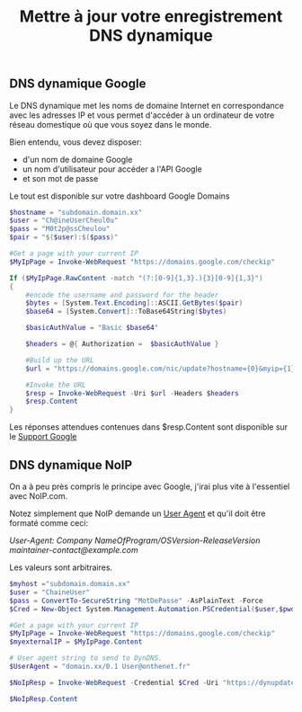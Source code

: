 ﻿---
title: "Mettre à jour votre enregistrement DNS dynamique "
excerpt: "Voici un script pour mettre en correspondance votre nom de domaine avec votre adresse IP publique."
category: PowerShell
classes: wide
tags: 
  - PowerShell
  - Tips
---

## DNS dynamique Google

Le DNS dynamique met les noms de domaine Internet en correspondance avec les adresses IP et vous permet d'accéder à un ordinateur de votre réseau domestique où que vous soyez dans le monde.

Bien entendu, vous devez disposer:
- d'un nom de domaine Google
- un nom d'utilisateur pour accéder a l'API Google
- et son mot de passe

Le tout est disponible sur votre dashboard Google Domains

```powershell
$hostname = "subdomain.domain.xx"
$user = "Ch@ineUserCheul0u"
$pass = "M0t2p@ssCheulou"
$pair = "$($user):$($pass)"

#Get a page with your current IP
$MyIpPage = Invoke-WebRequest "https://domains.google.com/checkip"

If ($MyIpPage.RawContent -match "(?:[0-9]{1,3}.){3}[0-9]{1,3}")
{
    #encode the username and password for the header
    $bytes = [System.Text.Encoding]::ASCII.GetBytes($pair)
    $base64 = [System.Convert]::ToBase64String($bytes)

    $basicAuthValue = "Basic $base64"

    $headers = @{ Authorization =  $basicAuthValue }

    #Build up the URL
    $url = "https://domains.google.com/nic/update?hostname={0}&myip={1}" -f $hostname, $MyIpPage

    #Invoke the URL
    $resp = Invoke-WebRequest -Uri $url -Headers $headers
    $resp.Content 
}

```
Les réponses attendues contenues dans $resp.Content sont disponible sur le [Support Google]

[Support Google]: <https://support.google.com/domains/answer/6147083?hl=fr#zippy=%2Cutiliser-lapi-pour-mettre-%C3%A0-jour-votre-enregistrement-dns-dynamique>

## DNS dynamique NoIP

On a à peu près compris le principe avec Google, j'irai plus vite à l'essentiel avec NoIP.com. 

Notez simplement que NoIP demande un [User Agent] et qu'il doit être formaté comme ceci:

_User-Agent: Company NameOfProgram/OSVersion-ReleaseVersion maintainer-contact@example.com_

Les valeurs sont arbitraires.

[User Agent]:<https://www.noip.com/integrate/add-noip>

```powershell
$myhost ="subdomain.domain.xx"
$user = "ChaineUser"
$pass = ConvertTo-SecureString "MotDePasse" -AsPlainText -Force
$Cred = New-Object System.Management.Automation.PSCredential($user,$pwd)

#Get a page with your current IP
$MyIpPage = Invoke-WebRequest "https://domains.google.com/checkip"
$myexternalIP = $MyIpPage.Content

# User agent string to send to DynDNS.
$UserAgent = "domain.xx/0.1 User@onthenet.fr"

$NoIpResp = Invoke-WebRequest -Credential $Cred -Uri "https://dynupdate.no-ip.com/nic/update?hostname=$myhost&myip=$myexternalIP" -UserAgent $UserAgent

$NoIpResp.Content

```
